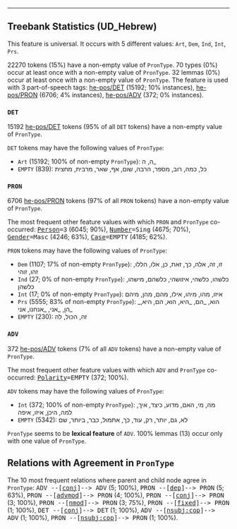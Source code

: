 

--------------------------------------------------------------------------------

## Treebank Statistics (UD_Hebrew)

This feature is universal.
It occurs with 5 different values: `Art`, `Dem`, `Ind`, `Int`, `Prs`.

22270 tokens (15%) have a non-empty value of `PronType`.
70 types (0%) occur at least once with a non-empty value of `PronType`.
32 lemmas (0%) occur at least once with a non-empty value of `PronType`.
The feature is used with 3 part-of-speech tags: [he-pos/DET]() (15192; 10% instances), [he-pos/PRON]() (6706; 4% instances), [he-pos/ADV]() (372; 0% instances).

### `DET`

15192 [he-pos/DET]() tokens (95% of all `DET` tokens) have a non-empty value of `PronType`.

`DET` tokens may have the following values of `PronType`:

* `Art` (15192; 100% of non-empty `PronType`): ה, ה_
* `EMPTY` (839): כל, כמה, רוב, מספר, הרבה, שום, אף, שאר, מרבית, מחצית

### `PRON`

6706 [he-pos/PRON]() tokens (97% of all `PRON` tokens) have a non-empty value of `PronType`.

The most frequent other feature values with which `PRON` and `PronType` co-occurred: <tt><a href="Person.html">Person</a>=3</tt> (6045; 90%), <tt><a href="Number.html">Number</a>=Sing</tt> (4675; 70%), <tt><a href="Gender.html">Gender</a>=Masc</tt> (4246; 63%), <tt><a href="Case.html">Case</a>=EMPTY</tt> (4185; 62%).

`PRON` tokens may have the following values of `PronType`:

* `Dem` (1107; 17% of non-empty `PronType`): זו, זה, אלה, כך, זאת, כן, אלו, הללו, זהו, זוהי
* `Ind` (27; 0% of non-empty `PronType`): כלשהו, כלשהי, איזושהי, כלשהם, מישהו, כלשהן
* `Int` (17; 0% of non-empty `PronType`): איזו, מהו, מיהו, אילו, מהם, מהן, מיהם
* `Prs` (5555; 83% of non-empty `PronType`): _הוא, _הם, _היא, הוא, הם, היא, _הן, _אני, _אנחנו, אני
* `EMPTY` (230): זה, הכול, לה

### `ADV`

372 [he-pos/ADV]() tokens (7% of all `ADV` tokens) have a non-empty value of `PronType`.

The most frequent other feature values with which `ADV` and `PronType` co-occurred: <tt><a href="Polarity.html">Polarity</a>=EMPTY</tt> (372; 100%).

`ADV` tokens may have the following values of `PronType`:

* `Int` (372; 100% of non-empty `PronType`): מה, מי, האם, מדוע, כיצד, איך, למה, היכן, איזו, איפה
* `EMPTY` (5342): לא, גם, יותר, רק, עוד, כך, אתמול, כבר, ביותר, שם

`PronType` seems to be **lexical feature** of `ADV`. 100% lemmas (13) occur only with one value of `PronType`.

## Relations with Agreement in `PronType`

The 10 most frequent relations where parent and child node agree in `PronType`:
<tt>ADV --[<a href="../dep/conj.html">conj</a>]--> ADV</tt> (5; 100%),
<tt>PRON --[<a href="../dep/dep.html">dep</a>]--> PRON</tt> (5; 63%),
<tt>PRON --[<a href="../dep/advmod.html">advmod</a>]--> PRON</tt> (4; 100%),
<tt>PRON --[<a href="../dep/conj.html">conj</a>]--> PRON</tt> (3; 100%),
<tt>PRON --[<a href="../dep/nmod.html">nmod</a>]--> PRON</tt> (3; 75%),
<tt>PRON --[<a href="../dep/fixed.html">fixed</a>]--> PRON</tt> (1; 100%),
<tt>DET --[<a href="../dep/conj.html">conj</a>]--> DET</tt> (1; 100%),
<tt>ADV --[<a href="../dep/nsubj:cop.html">nsubj:cop</a>]--> ADV</tt> (1; 100%),
<tt>PRON --[<a href="../dep/nsubj:cop.html">nsubj:cop</a>]--> PRON</tt> (1; 100%).

